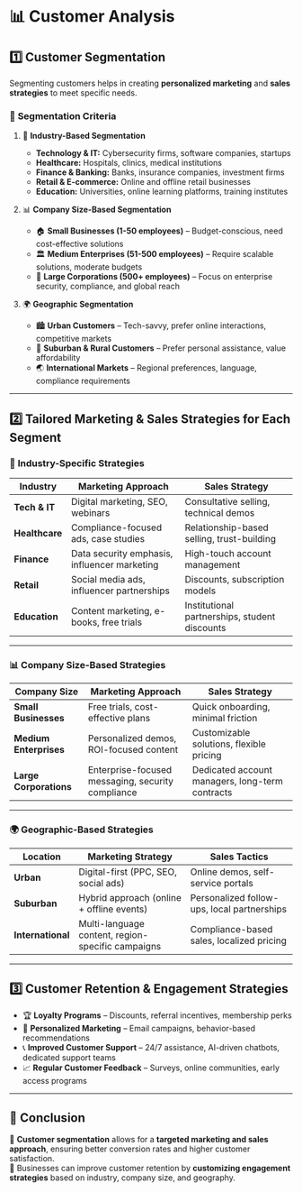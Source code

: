 # 📊 Customer Analysis

## 1️⃣ **Customer Segmentation**
Segmenting customers helps in creating **personalized marketing** and **sales strategies** to meet specific needs.

### 🎯 **Segmentation Criteria**
1. 🏢 **Industry-Based Segmentation**  
   - **Technology & IT:** Cybersecurity firms, software companies, startups  
   - **Healthcare:** Hospitals, clinics, medical institutions  
   - **Finance & Banking:** Banks, insurance companies, investment firms  
   - **Retail & E-commerce:** Online and offline retail businesses  
   - **Education:** Universities, online learning platforms, training institutes  

2. 📊 **Company Size-Based Segmentation**  
   - 🏠 **Small Businesses (1-50 employees)** – Budget-conscious, need cost-effective solutions  
   - 🏛️ **Medium Enterprises (51-500 employees)** – Require scalable solutions, moderate budgets  
   - 🏢 **Large Corporations (500+ employees)** – Focus on enterprise security, compliance, and global reach  

3. 🌍 **Geographic Segmentation**  
   - 🏙️ **Urban Customers** – Tech-savvy, prefer online interactions, competitive markets  
   - 🏡 **Suburban & Rural Customers** – Prefer personal assistance, value affordability  
   - 🌏 **International Markets** – Regional preferences, language, compliance requirements  

---

## 2️⃣ **Tailored Marketing & Sales Strategies for Each Segment**

### 🏢 **Industry-Specific Strategies**
| Industry       | Marketing Approach  | Sales Strategy |
|---------------|-------------------|------------------|
| **Tech & IT** | Digital marketing, SEO, webinars | Consultative selling, technical demos |
| **Healthcare** | Compliance-focused ads, case studies | Relationship-based selling, trust-building |
| **Finance** | Data security emphasis, influencer marketing | High-touch account management |
| **Retail** | Social media ads, influencer partnerships | Discounts, subscription models |
| **Education** | Content marketing, e-books, free trials | Institutional partnerships, student discounts |

---

### 📊 **Company Size-Based Strategies**
| Company Size | Marketing Approach | Sales Strategy |
|-------------|-------------------|------------------|
| **Small Businesses** | Free trials, cost-effective plans | Quick onboarding, minimal friction |
| **Medium Enterprises** | Personalized demos, ROI-focused content | Customizable solutions, flexible pricing |
| **Large Corporations** | Enterprise-focused messaging, security compliance | Dedicated account managers, long-term contracts |

---

### 🌍 **Geographic-Based Strategies**
| Location | Marketing Strategy | Sales Tactics |
|----------|------------------|--------------|
| **Urban** | Digital-first (PPC, SEO, social ads) | Online demos, self-service portals |
| **Suburban** | Hybrid approach (online + offline events) | Personalized follow-ups, local partnerships |
| **International** | Multi-language content, region-specific campaigns | Compliance-based sales, localized pricing |

---

## 3️⃣ **Customer Retention & Engagement Strategies**
- 🏆 **Loyalty Programs** – Discounts, referral incentives, membership perks  
- 📢 **Personalized Marketing** – Email campaigns, behavior-based recommendations  
- 📞 **Improved Customer Support** – 24/7 assistance, AI-driven chatbots, dedicated support teams  
- 📈 **Regular Customer Feedback** – Surveys, online communities, early access programs  

---

## 🏁 **Conclusion**
🔹 **Customer segmentation** allows for a **targeted marketing and sales approach**, ensuring better conversion rates and higher customer satisfaction.  
🔹 Businesses can improve customer retention by **customizing engagement strategies** based on industry, company size, and geography.  
